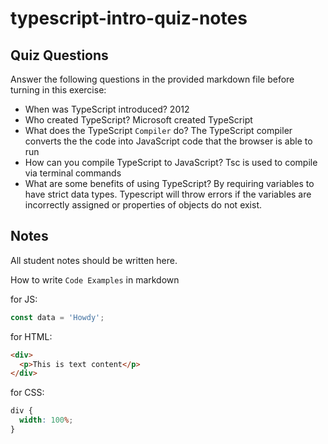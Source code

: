 # typescript-intro-quiz-notes

## Quiz Questions

Answer the following questions in the provided markdown file before turning in this exercise:

- When was TypeScript introduced?
  2012
- Who created TypeScript?
  Microsoft created TypeScript
- What does the TypeScript `Compiler` do?
  The TypeScript compiler converts the the code into JavaScript code that the browser is able to run
- How can you compile TypeScript to JavaScript?
  Tsc is used to compile via terminal commands
- What are some benefits of using TypeScript?
  By requiring variables to have strict data types. Typescript will throw errors if the variables are incorrectly assigned or properties of objects do not exist.

## Notes

All student notes should be written here.

How to write `Code Examples` in markdown

for JS:

```js
const data = 'Howdy';
```

for HTML:

```html
<div>
  <p>This is text content</p>
</div>
```

for CSS:

```css
div {
  width: 100%;
}
```
